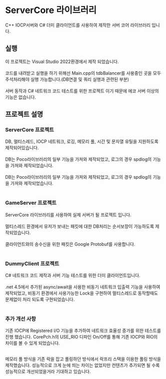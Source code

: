 # ServerCore 라이브러리

C++ IOCP서버와 C# 더미 클라이언트를 사용하여 제작한 서버 코어 라이브러리 입니다.

## 실행

이 프로젝트는 Visual Studio 2022환경에서 제작 되었습니다.<br><br>
코드를 내려받고 실행을 하기 위해선 Main.cpp의 tdbBalancer를 사용중인 곳을 모두 주석처리해야 실행 가능합니다.(DB연결 및 쿼리 실행과 관련된 부분)<br><br>
서버 동작과 C# 네트워크 코드 테스트를 위한 프로젝트 이기 때문에 에코 서버 이상의 기능은 없습니다.

## 프로젝트 설명

<h3>ServerCore 프로젝트</h3>
DB, 멀티스레드, IOCP 네트워크, 로깅, 메모리 풀, 시간 및 문자열 유틸을 지원하도록 제작되어있습니다.<br><br>
DB는 Poco라이브러리의 일부 기능을 가져와 제작되었고, 로그의 경우 spdlog의 기능을 가져와 제작되었습니다.<br><br>
DB는 Poco라이브러리의 일부 기능을 가져와 제작되었고, 로그의 경우 spdlog의 기능을 가져와 제작되었습니다.<br><br>

<h3>GameServer 프로젝트</h3>
ServerCore 라이브러리를 사용하여 실제 서버가 될 프로젝트 입니다.<br><br>
멀티스레드 환경에서 유저가 보내는 패킷에 대한 DB처리는 순서보장이 가능하도록 제작되었습니다.<br><br>
클라이언트와의 송수신을 위한 패킷은 Google Protobuf를 사용합니다.<br><br>

<h3>DummyClient 프로젝트</h3>
C# 네트워크 코드 제작과 서버 기능 테스트를 위한 더미 클라이언트입니다.<br><br>
.net 4.5에서 추가된 async/await을 사용한 비동기 네트워크 입출력 기능을 사용하여 제작되었고, 비동기 환경에서 사용가능한 Lock을 구현하여 멀티스레드로 동작할때도 문제없이 처리 되도록 구현되었습니다.<br><br>

<h3>추가 개선 사항</h3>
기존 IOCP에 Registered I/O 기능을 추가하여 네트워크 효율성 증가를 위한 테스트를 진행 했습니다. CorePch.h의 USE_RIO 디파인 On/Off를 통해 기존 IOCP와 RIO의 차이를 볼 수 있게 되었습니다.<br><br>

메모리 풀 방식을 기존 락을 잡고 풀링하던 방식에서 락프리 스택을 이용한 풀링 방식을 제작했습니다. 성능적으로 크게 눈에 띄는 차이는 없었지만 컨텐츠가 추가되면 될 수록 성능적으로 개선되었을거라 기대하고 있습니다.<br><br>
